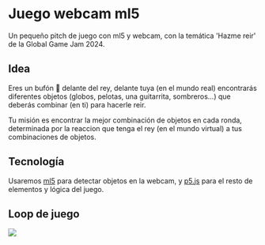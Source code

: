 # Juego webcam ml5

Un pequeño pitch de juego con ml5 y webcam, con la temática 'Hazme reir' de la Global Game Jam 2024.

## Idea

Eres un bufón 🤡 delante del rey, delante tuya (en el mundo real) encontrarás diferentes objetos (globos, pelotas, una guitarrita, sombreros...) que deberás combinar (en ti) para hacerle reir.

Tu misión es encontrar la mejor combinación de objetos en cada ronda, determinada por la reaccion que tenga el rey (en el mundo virtual) a tus combinaciones de objetos.

## Tecnología

Usaremos [ml5](https://ml5js.org/) para detectar objetos en la webcam, y [p5.js](https://p5js.org/) para el resto de elementos y lógica del juego.

## Loop de juego

[![](https://mermaid.ink/img/pako:eNqNkTFOAzEQRa9iTZWIpNgtU0BDiUQB5TQTeyCG9TiyvUIoymE4CRJcjLF3tUo6XFl__p_3d30CGx3DDl6G-GEPlIp5vkfJRW-rlRdvfVyvUWbJbLcGockUYjZ2ZClkqKTfr4xilmMTN8MoZGwMey-km8RcehwbMXH_xiVmBF19azTlVggPzDU8qC6zwbCYIylsGAihNarmlrI02O6E8PP92MxKTIltiXcIZ5Q2rs2zb_Y8BuqUctO1RctY4twh1-m2mzHNvnD6xnEcKHty2mvuN6Fq9p_WCdxf9NJwX8GcUkxLtf6qGrnpy3N_JcAGAqdA3ulTnupPRigHDoyw06uj9I6AclYfjSU-fYqFXUkjb2A8Oip87-k1UZjE8x95RrEU?type=png)](https://mermaid.live/edit#pako:eNqNkTFOAzEQRa9iTZWIpNgtU0BDiUQB5TQTeyCG9TiyvUIoymE4CRJcjLF3tUo6XFl__p_3d30CGx3DDl6G-GEPlIp5vkfJRW-rlRdvfVyvUWbJbLcGockUYjZ2ZClkqKTfr4xilmMTN8MoZGwMey-km8RcehwbMXH_xiVmBF19azTlVggPzDU8qC6zwbCYIylsGAihNarmlrI02O6E8PP92MxKTIltiXcIZ5Q2rs2zb_Y8BuqUctO1RctY4twh1-m2mzHNvnD6xnEcKHty2mvuN6Fq9p_WCdxf9NJwX8GcUkxLtf6qGrnpy3N_JcAGAqdA3ulTnupPRigHDoyw06uj9I6AclYfjSU-fYqFXUkjb2A8Oip87-k1UZjE8x95RrEU)